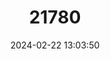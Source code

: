 ---
title: "21780"
category: "Thomasomys kalinowskii"
draft: false
date: 2024-02-22 13:03:50
languages:
  English: ["Kalinowski's Oldfield Mouse"]
---